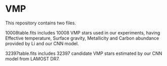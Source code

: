 # VMP
This repository contains two files.

10008table.fits includes 10008 VMP stars used in our experiments, having Effective temperature, Surface gravity, Metallicity and Carbon abundance provided by Li and our CNN model.

32397table.fits includes 32397 candidate VMP stars estimated by our CNN model from LAMOST DR7.
